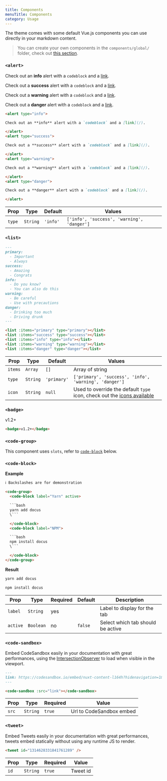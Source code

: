 ```yaml
---
title: Components
menuTitle: Components
category: Usage
---
```


The theme comes with some default Vue.js components you can use directly in your markdown content.

> You can create your own components in the `components/global/` folder, check out [this section](https://content.nuxtjs.org/writing#vue-components).

### `<alert>`

<code-group>
<code-block label="Preview">
<div class="p-4 border-2 border-t-0 border-gray-700 rounded-b-md">
<alert type="info" style="margin-top: 0;">

Check out an **info** alert with a `codeblock` and a [link](/).

</alert>
<alert type="success">

Check out a **success** alert with a `codeblock` and a [link](/).

</alert>
<alert type="warning">

Check out a **warning** alert with a `codeblock` and a [link](/).

</alert>
<alert type="danger" style="margin-bottom: 0;">

Check out a **danger** alert with a `codeblock` and a [link](/).

</alert>
</div>
</code-block>
<code-block label="Code">

```md
<alert type="info">

Check out an **info** alert with a `codeblock` and a [link](/).

</alert>
<alert type="success">

Check out a **success** alert with a `codeblock` and a [link](/).

</alert>
<alert type="warning">

Check out a **warning** alert with a `codeblock` and a [link](/).

</alert>
<alert type="danger">

Check out a **danger** alert with a `codeblock` and a [link](/).

</alert>
```

</code-block>

<code-block label="Playground">

<playground of="atoms/Alert"></playground>

</code-block>

</code-group>

| Prop | Type | Default | Values |
|---------|------|-------------| ---|
| `type` | `String` | `'info'` | `['info', 'success', 'warning', 'danger']` |


### `<list>`

<code-group>
<code-block label="Preview" active>

<div class="p-4 border-2 border-t-0 border-gray-700 rounded-b-md">
  <list :items="['Important', 'Always']" type="primary"></list>
  <list :items="['Amazing', 'Congrats']" type="success"></list>
  <list :items="['Do you know?', 'You can also do this']" type="info"></list>
  <list :items="['Be careful', 'Use with precautions']" type="warning"></list>
  <list :items="['Drinking too much', 'Driving drunk']" type="danger"></list>
</div>

</code-block>
<code-block label="Code">

```md
---
primary:
  - Important
  - Always
success:
  - Amazing
  - Congrats
info:
  - Do you know?
  - You can also do this
warning:
  - Be careful
  - Use with precautions
danger:
  - Drinking too much
  - Driving drunk
---

<list :items="primary" type="primary"></list>
<list :items="success" type="success"></list>
<list :items="info" type="info"></list>
<list :items="warning" type="warning"></list>
<list :items="danger" type="danger"></list>
```

</code-block>

<code-block label="Playground">

<playground of="atoms/List" wrapper-class="prose dark:prose-dark" :defaults="{items: ['Do you know?','You can also do this']}"></playground>

</code-block>
</code-group>

| Prop | Type | Default | Values |
|---------|------|-------------| ---|
| `items` | `Array` | `[]` | Array of string |
| `type` | `String` | `'primary'` | `['primary', 'success', 'info', 'warning', 'danger']` |
| `icon` | `String` | `null` | Used to override the default `type` icon, check out the [icons available](https://github.com/nuxt/content/tree/dev/packages/theme-docs/src/components/global/icons) |

### `<badge>`

<code-group>
  <code-block label="Preview" active>
    <div class="p-4 border-2 border-t-0 border-gray-700 rounded-b-md">
      <badge>v1.2+</badge>
    </div>
  </code-block>
  <code-block label="Code">

```md
<badge>v1.2+</badge>
```

  </code-block>

<code-block label="Playground">

<playground of="atoms/Badge"></playground>

</code-block>

</code-group>

### `<code-group>`

This component uses `slots`, refer to [`code-block`](#code-block) below.

### `<code-block>`

**Example**

```html
ℹ️ Backslashes are for demonstration

<code-group>
  <code-block label="Yarn" active>

  ```bash
  yarn add docus
  \```

  </code-block>
  <code-block label="NPM">

  ```bash
  npm install docus
  \```

  </code-block>
</code-group>
```

**Result**

<code-group>
  <code-block label="Yarn" active>

  ```bash
  yarn add docus
  ```

  </code-block>
  <code-block label="NPM">

  ```bash
  npm install docus
  ```

  </code-block>
</code-group>

| Prop | Type | Required | Default | Description |
|---------|------|-------------| ---| -- |
| `label` | `String` | yes | | Label to display for the tab |
| `active` | `Boolean` | no | `false` | Select which tab should be active |

### `<code-sandbox>`

Embed CodeSandbox easily in your documentation with great performances, using the [IntersectionObserver](https://developer.mozilla.org/en-US/docs/Web/API/Intersection_Observer_API) to load when visible in the viewport.

<code-group>
  <code-block label="Preview" active>
    <div class="p-4 pb-0 border-2 border-t-0 border-gray-700 rounded-b-md">
      <code-sandbox src="https://codesandbox.io/embed/nuxt-content-l164h?hidenavigation=1&theme=dark"></code-sandbox>
    </div>
  </code-block>
  <code-block label="Code">

```md
---
link: https://codesandbox.io/embed/nuxt-content-l164h?hidenavigation=1&theme=dark
---

<code-sandbox :src="link"></code-sandbox>
```

  </code-block>
</code-group>

| Prop | Type | Required | Value |
|---------|------|-------------| ---|
| `src` | `String` | `true` | Url to CodeSandbox embed |

### `<tweet>`

Embed Tweets easily in your documentation with great performances, tweets embed statically without using any runtime JS to render.

<code-group>
  <code-block label="Preview" active>
<div class="p-4 pb-0 border-2 border-t-0 border-gray-700 rounded-b-md">

  <tweet id="1314628331841761289" />

</div>


  </code-block>
  <code-block label="Code">

```md
<tweet id="1314628331841761289" />
```

  </code-block>
</code-group>

| Prop | Type | Required | Value |
|---------|------|-------------| ---|
| `id` | `String` | `true` | Tweet id |